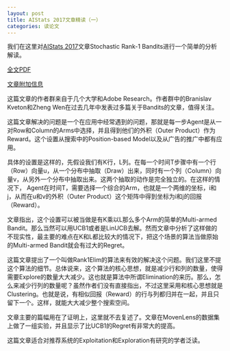 ```yaml
---
layout: post
title: AIStats 2017文章精读（一）
categories: 读论文
---
```


我们在这里对[AIStats 2017](http://www.aistats.org/)文章Stochastic Rank-1 Bandits进行一个简单的分析解读。

[全文PDF](http://proceedings.mlr.press/v54/katariya17a/katariya17a.pdf)

[文章附加信息](http://proceedings.mlr.press/v54/katariya17a/katariya17a-supp.pdf)

这篇文章的作者群来自于几个大学和Adobe Research。作者群中的Branislav Kveton和Zheng Wen在过去几年中发表过多篇关于Bandits的文章，值得关注。

这篇文章解决的问题是一个在应用中经常遇到的问题，那就是每一步Agent是从一对Row和Column的Arms中选择，并且得到他们的外积（Outer Product）作为Reward。这个设置从搜索中的Position-based Model以及从广告的推广中都有应用。

具体的设置是这样的，先假设我们有K行，L列。在每一个时间T步骤中有一个行（Row）向量u，从一个分布中抽取（Draw）出来，同时有一个列（Column）向量v，从另外一个分布中抽取出来。这两个抽取的动作是完全独立的。在这样的情况下， Agent在时间T，需要选择一个综合的Arm，也就是一个两维的坐标，i和j，从而在u和v的外积（Outer Product）这个矩阵中得到坐标为i和j的回报（Reward）。

文章指出，这个设置可以被当做是有K乘以L那么多个Arm的简单的Multi-armed Bandit。那么当然可以用UCB1或者是LinUCB去解。然而文章中分析了这样做的不现实性，最主要的难点在K和L都比较大的情况下，把这个场景的算法当做原始的Multi-armed Bandit就会有过大的Regret。

这篇文章提出了一个叫做Rank1Elim的算法来有效的解决这个问题。我们这里不提这个算法的细节。总体说来，这个算法的核心思想，就是减少行和列的数量，使得需要Explore的数量大大减少。这也就是算法中所谓Elimination的来历。那么，怎么来减少行列的数量呢？虽然作者们没有直接指出，不过这里采用和核心思想就是Clustering。也就是说，有相似回报（Reward）的行与列都归并在一起，并且只留下一个。这样，就能大大减少整个搜索空间。

文章主要的篇幅用在了证明上，这里就不去复述了。文章在MovenLens的数据集上做了一组实验，并且显示了比UCB1的Regret有非常大的提高。

这篇文章适合对推荐系统的Exploitation和Exploration有研究的学者泛读。
